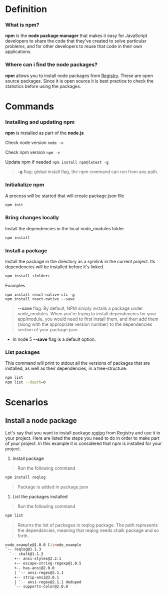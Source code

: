 # Definition

### What is npm?
**npm** is the **node package manager** that makes it easy for JavaScript developers to share the code that they've created to solve particular problems, and for other developers to reuse that code in their own applications.

### Where can i find the node packages?
**npm** allows you to install node packages from [Registry](https://www.npmjs.com/package/request). These are open source packages. Since it is open source it is best practice to check the statistics before using the packages.

# Commands

### Installing and updating **npm**
**npm** is installed as part of the **node.js**

Check node version 
`node -v`

Check npm version
`npm -v`

Update npm if needed
`npm install npm@latest -g`

> **-g** flag: global install flag, the npm command can run from any path.

### Initialialize npm

A process will be started that will create package.json file
```sh
npm init
```

### Bring changes locally

Install the dependencies in the local node_modules folder
```sh
npm install
```

### Install a package

Install the package in the directory as a symlink in the current project. Its dependencies will be installed before it's linked.
```sh
npm install <folder>
```

Examples
```
npm install react-native-cli -g
npm install react-native --save
```
> **--save** flag: By default, NPM simply installs a package under node_modules. When you're trying to install dependencies for your app/module, you would need to first install them, and then add them (along with the appropriate version number) to the dependencies section of your package.json
* In node 5 **--save** flag is a default option.

### List packages
This command will print to stdout all the versions of packages that are installed, as well as their dependencies, in a tree-structure.
```sh
npm list
npm list --depth=0
```

# Scenarios

## Install a node package

Let's say that you want to install package [reqlog](https://www.npmjs.com/package/reqlog) from Registry and use it in your project. Here are listed the steps you need to do in order to make part of your project. In this example it is considered that npm is installed for your project.

1. Install package
> Run the following command
```sh
npm install reqlog
```
> Package is added in package.json
1. List the packages installed
> Run the following command
```sh
npm list
```
> Returns the list of packages in reqlog package. The path represents the dependancies, meaning that reqlog needs chalk package and so forth.
```sh
node_example@1.0.0 C:\node_example
`-- reqlog@1.1.3
  `-- chalk@1.1.3
	+-- ansi-styles@2.2.1
	+-- escape-string-regexp@1.0.5
	+-- has-ansi@2.0.0
	| `-- ansi-regex@2.1.1
	+-- strip-ansi@3.0.1
	| `-- ansi-regex@2.1.1 deduped
	`-- supports-color@2.0.0
```
